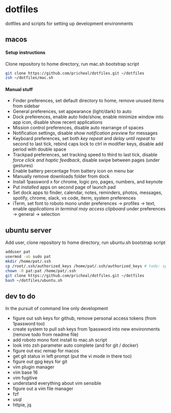 # dotfiles

dotfiles and scripts for setting up development environments

## macos

#### Setup instructions

Clone repository to home directory, run mac.sh bootstrap script

```sh
git clone https://github.com/pricheal/dotfiles.git ~/dotfiles
zsh ~/dotfiles/mac.sh
```

#### Manual stuff

* Finder preferences, set default directory to home, remove unused items from sidebar
* General preferences, set appearance (light/dark) to auto
* Dock preferences, enable auto hide/show, enable minimize window into app icon, disable show recent applications
* Mission control preferences, disable auto rearrange of spaces
* Notification settings, disable *show notification preview* for messages
* Keyboard preferences, set both *key repeat* and *delay until repeat* to second to last tick, rebind caps lock to ctrl in modifier keys, disable add period with double space
* Trackpad preferences, set tracking speed to third to last tick, disable *force click and haptic feedback*, disable swipe between pages (under gestures)
* Enable battery percentage from battery icon on menu bar
* Manually remove downloads folder from dock
* Install 1password x for chrome, logic pro, pages, numbers, and keynote
* Put *installed* apps on second page of launch pad
* Set dock apps to finder, calendar, notes, reminders, photos, messages, spotify, chrome, slack, vs code, iterm, system preferences
* iTerm, set font to roboto mono under preferences -> profiles -> text, enable *applications in terminal may access clipboard* under preferences -> general -> selection

## ubuntu server

Add user, clone repository to home directory, run ubuntu.sh bootstrap script

```sh
adduser pat
usermod -aG sudo pat
mkdir /home/pat/.ssh
cp /root/.ssh/authorized_keys /home/pat/.ssh/authorized_keys # todo: specific for digital ocean, make generic system for managing ssh keys
chown -R pat:pat /home/pat/.ssh
git clone https://github.com/pricheal/dotfiles.git ~/dotfiles
bash ~/dotfiles/ubuntu.sh
```

## dev to do

In the pursuit of command line only development

* figure out ssh keys for github, remove personal access tokens (from 1password too)
* create system to pull ssh keys from 1password into new environments (remove todo from readme file)
* add roboto mono font install to mac.sh script
* look into zsh parameter auto complete (and for git / docker)
* figure out esc remap for macos
* get git status in left prompt (put the vi mode in there too)
* figure out gpg keys for git
* vim plugin manager
* vim base 16
* vim fugitive
* understand everything about vim sensible
* figure out a vim file manager
* fzf
* usql
* httpie, jq
